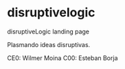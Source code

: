 # disruptivelogic
disruptiveLogic landing page

Plasmando ideas disruptivas.

CE0: Wilmer Moina
C00: Esteban Borja
